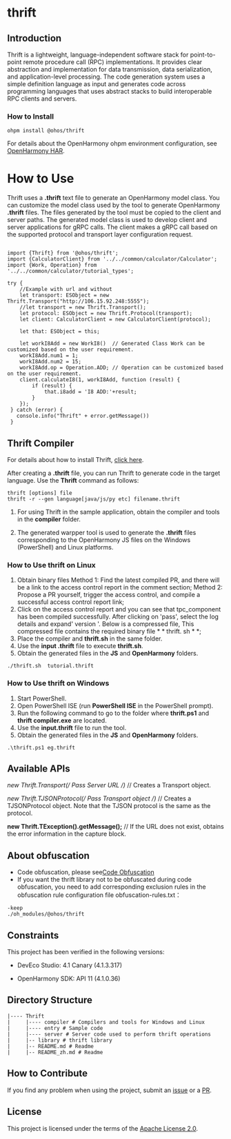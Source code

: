 # thrift

## Introduction
 Thrift is a lightweight, language-independent software stack for point-to-point remote procedure call (RPC) implementations. It provides clear abstraction and implementation for data transmission, data serialization, and application-level processing. The code generation system uses a simple definition language as input and generates code across programming languages that uses abstract stacks to build interoperable RPC clients and servers.

### How to Install

```shell
ohpm install @ohos/thrift
```

For details about the OpenHarmony ohpm environment configuration, see [OpenHarmony HAR](https://gitee.com/openharmony-tpc/docs/blob/master/OpenHarmony_har_usage.en.md).

# How to Use

Thrift uses a **.thrift** text file to generate an OpenHarmony model class. You can customize the model class used by the tool to generate OpenHarmony **.thrift** files. The files generated by the tool must be copied to the client and server paths. The generated model class is used to develop client and server applications for gRPC calls. The client makes a gRPC call based on the supported protocol and transport layer configuration request.

```

import {Thrift} from '@ohos/thrift';
import {CalculatorClient} from '../../common/calculator/Calculator';
import {Work, Operation} from '../../common/calculator/tutorial_types';

try {
    //Example with url and without
    let transport: ESObject = new Thrift.Transport("http://106.15.92.248:5555");
    //let transport = new Thrift.Transport();
    let protocol: ESObject = new Thrift.Protocol(transport);
    let client: CalculatorClient = new CalculatorClient(protocol);

    let that: ESObject = this;
    
    let workI8Add = new WorkI8()  // Generated Class Work can be customized based on the user requirement.
    workI8Add.num1 = 1;
    workI8Add.num2 = 15;
    workI8Add.op = Operation.ADD; // Operation can be customized based on the user requirement.
    client.calculateI8(1, workI8Add, function (result) {
        if (result) {
            that.i8add = 'I8 ADD:'+result;
        }
    });
 } catch (error) {
   console.info("Thrift" + error.getMessage())
 }

```
## Thrift Compiler

For details about how to install Thrift, [click here](http://thrift.apache.org/docs/install/).

After creating a **.thrift** file, you can run Thrift to generate code in the target language. Use the **Thrift** command as follows:

```
thrift [options] file
thrift -r --gen language[java/js/py etc] filename.thrift
```

1. For using Thrift in the sample application, obtain the compiler and tools in the **compiler** folder.

2. The generated warpper tool is used to generate the **.thrift** files corresponding to the OpenHarmony JS files on the Windows (PowerShell) and Linux platforms.

### How to Use thrift on Linux

1. Obtain binary files
   Method 1: Find the latest compiled PR, and there will be a link to the access control report in the comment section;
   Method 2: Propose a PR yourself, trigger the access control, and compile a successful access control report link;
2. Click on the access control report and you can see that tpc_component has been compiled successfully. After clicking on 'pass', select the log details and expand' version '. Below is a compressed file,
   This compressed file contains the required binary file * * thrift. sh * *;
3. Place the compiler and **thrift.sh** in the same folder.
4. Use the **input .thrift** file to execute **thrift.sh**.
5. Obtain the generated files in the **JS** and **OpenHarmony** folders.

```
./thrift.sh  tutorial.thrift
```

### How to Use thrift on Windows

1. Start PowerShell.
2. Open PowerShell ISE (run **PowerShell ISE** in the PowerShell prompt).
3. Run the following command to go to the folder where **thrift.ps1** and **thrift compiler.exe** are located.
4. Use the **input.thrift** file to run the tool.
5. Obtain the generated files in the **JS** and **OpenHarmony** folders.

```
.\thrift.ps1 eg.thrift
```

## Available APIs

**new Thrift.Transport(/* Pass Server URL */)** // Creates a Transport object.

**new Thrift.TJSONProtocol(/* Pass Transport object */)** // Creates a TJSONProtocol object. Note that the TJSON protocol is the same as the protocol.

**new Thrift.TException().getMessage();** // If the URL does not exist, obtains the error information in the capture block.

## About obfuscation
- Code obfuscation, please see[Code Obfuscation](https://docs.openharmony.cn/pages/v5.0/zh-cn/application-dev/arkts-utils/source-obfuscation.md)
- If you want the thrift library not to be obfuscated during code obfuscation, you need to add corresponding exclusion rules in the obfuscation rule configuration file obfuscation-rules.txt：
```
-keep
./oh_modules/@ohos/thrift
```

## Constraints

This project has been verified in the following versions:

- DevEco Studio: 4.1 Canary (4.1.3.317)

- OpenHarmony SDK: API 11 (4.1.0.36)

## Directory Structure
````
|---- Thrift
|     |---- compiler # Compilers and tools for Windows and Linux
|     |---- entry # Sample code
|     |---- server # Server code used to perform thrift operations
|     |-- library # thrift library
|     |-- README.md # Readme
|     |-- README_zh.md # Readme
````

## How to Contribute

If you find any problem when using the project, submit an [issue](https://gitee.com/openharmony-tpc/thrift/issues) or a [PR](https://gitee.com/openharmony-tpc/thrift/pulls).

## License

This project is licensed under the terms of the [Apache License 2.0](https://gitee.com/openharmony-tpc/thrift/blob/master/LICENSE).
